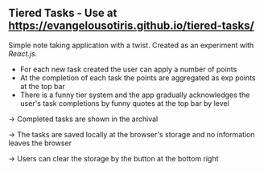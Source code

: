## Tiered Tasks - Use at https://evangelousotiris.github.io/tiered-tasks/

Simple note taking application with a twist. Created as an experiment with _React.js_.

- For each new task created the user can apply a number of points
- At the completion of each task the points are aggregated as exp points at the top bar
- There is a funny tier system and the app gradually acknowledges the user's task completions by funny quotes at the top bar by level

-> Completed tasks are shown in the archival

-> The tasks are saved locally at the browser's storage and no information leaves the browser

-> Users can clear the storage by the button at the bottom right
